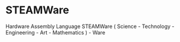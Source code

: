# STEAMWare
Hardware Assembly Language
STEAMWare ( Science - Technology - Engineering - Art - Mathematics ) - Ware

